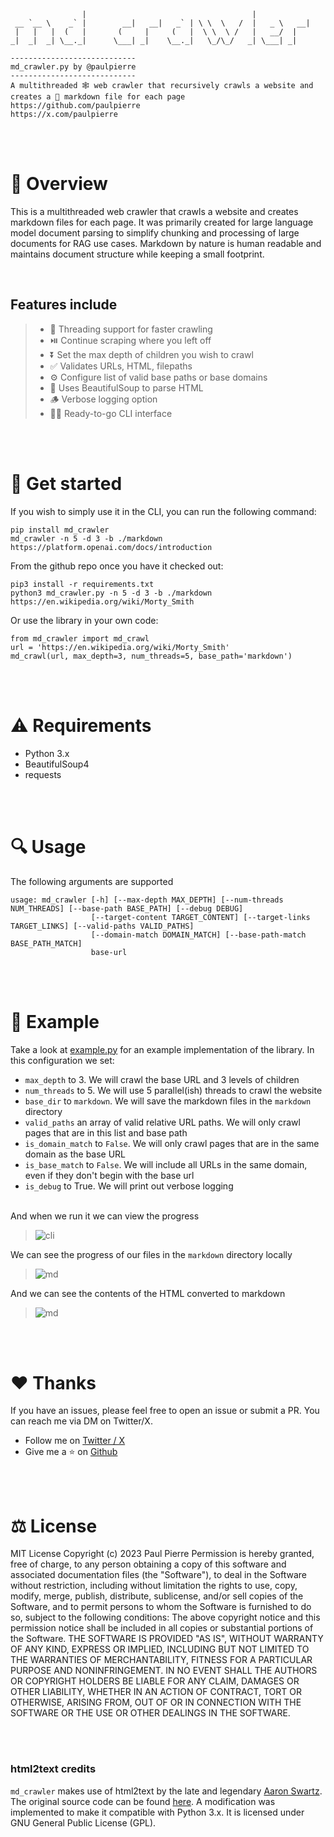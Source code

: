 ```
                |                                     |             
 __ `__ \    _` |        __|   __|   _` | \ \  \   /  |   _ \   __| 
 |   |   |  (   |       (     |     (   |  \ \  \ /   |   __/  |    
_|  _|  _| \__._|      \___| _|    \__._|   \_/\_/   _| \___| _|    

----------------------------
md_crawler.py by @paulpierre
----------------------------
A multithreaded 🕸️ web crawler that recursively crawls a website and creates a 🔽 markdown file for each page
https://github.com/paulpierre
https://x.com/paulpierre                                                           
```
<br><br>

# 📝 Overview
This is a multithreaded web crawler that crawls a website and creates markdown files for each page.
It was primarily created for large language model document parsing to simplify chunking and processing of large documents for RAG use cases.
Markdown by nature is human readable and maintains document structure while keeping a small footprint.

<br>

## Features include

> - 🧵 Threading support for faster crawling
> - ⏯️ Continue scraping where you left off
> - ⏬ Set the max depth of children you wish to crawl
> - ✅ Validates URLs, HTML, filepaths
> - ⚙️ Configure list of valid base paths or base domains
> - 🍲 Uses BeautifulSoup to parse HTML
> - 🪵 Verbose logging option
> - 👩‍💻 Ready-to-go CLI interface

<br><br>

# 🚀 Get started

If you wish to simply use it in the CLI, you can run the following command:
```
pip install md_crawler
md_crawler -n 5 -d 3 -b ./markdown https://platform.openai.com/docs/introduction
```

From the github repo once you have it checked out:
```
pip3 install -r requirements.txt
python3 md_crawler.py -n 5 -d 3 -b ./markdown https://en.wikipedia.org/wiki/Morty_Smith
```

Or use the library in your own code:
```
from md_crawler import md_crawl
url = 'https://en.wikipedia.org/wiki/Morty_Smith'
md_crawl(url, max_depth=3, num_threads=5, base_path='markdown')
```
<br><br>

# ⚠️  Requirements


- Python 3.x
- BeautifulSoup4
- requests

<br><br>
# 🔍 Usage

The following arguments are supported
```
usage: md_crawler [-h] [--max-depth MAX_DEPTH] [--num-threads NUM_THREADS] [--base-path BASE_PATH] [--debug DEBUG]
                  [--target-content TARGET_CONTENT] [--target-links TARGET_LINKS] [--valid-paths VALID_PATHS]
                  [--domain-match DOMAIN_MATCH] [--base-path-match BASE_PATH_MATCH]
                  base-url
```

<br><br>

# 📝 Example
Take a look at [example.py](https://github.com/paulpierre/md_crawler/blob/main/example.py) for an example
implementation of the library. In this configuration we set:
- `max_depth` to 3. We will crawl the base URL and 3 levels of children
- `num_threads` to 5. We will use 5 parallel(ish) threads to crawl the website
- `base_dir` to `markdown`. We will save the markdown files in the `markdown` directory
- `valid_paths` an array of valid relative URL paths. We will only crawl pages that are in this list and base path
- `is_domain_match` to `False`. We will only crawl pages that are in the same domain as the base URL
- `is_base_match` to `False`. We will include all URLs in the same domain, even if they don't begin with the base url
- `is_debug` to True. We will print out verbose logging
<br><br>

And when we run it we can view the progress
<br>
> ![cli](https://github.com/paulpierre/md_crawler/blob/main/img/ss_crawler.png?raw=true)

We can see the progress of our files in the `markdown` directory locally
> ![md](https://github.com/paulpierre/md_crawler/blob/main/img/ss_dir.png?raw=true)

And we can see the contents of the HTML converted to markdown
> ![md](https://github.com/paulpierre/md_crawler/blob/main/img/ss_markdown.png?raw=true)

<br><br>
# ❤️ Thanks 
If you have an issues, please feel free to open an issue or submit a PR. You can reach me via DM on Twitter/X.

  - Follow me on [Twitter / X](https://x.com/paulpierre)
  - Give me a ⭐ on [Github](https://github.com/paulpierre)


<br><br>
# ⚖️ License
MIT License
Copyright (c) 2023 Paul Pierre
Permission is hereby granted, free of charge, to any person obtaining a copy
of this software and associated documentation files (the "Software"), to deal
in the Software without restriction, including without limitation the rights
to use, copy, modify, merge, publish, distribute, sublicense, and/or sell
copies of the Software, and to permit persons to whom the Software is
furnished to do so, subject to the following conditions:
The above copyright notice and this permission notice shall be included in all
copies or substantial portions of the Software.
THE SOFTWARE IS PROVIDED "AS IS", WITHOUT WARRANTY OF ANY KIND, EXPRESS OR
IMPLIED, INCLUDING BUT NOT LIMITED TO THE WARRANTIES OF MERCHANTABILITY,
FITNESS FOR A PARTICULAR PURPOSE AND NONINFRINGEMENT. IN NO EVENT SHALL THE
AUTHORS OR COPYRIGHT HOLDERS BE LIABLE FOR ANY CLAIM, DAMAGES OR OTHER
LIABILITY, WHETHER IN AN ACTION OF CONTRACT, TORT OR OTHERWISE, ARISING FROM,
OUT OF OR IN CONNECTION WITH THE SOFTWARE OR THE USE OR OTHER DEALINGS IN THE
SOFTWARE.

<br><br>

###  html2text credits
`md_crawler` makes use of html2text by the late and legendary [Aaron Swartz](me@aaronsw.com). The original source code can be found [here](http://www.aaronsw.com/2002/html2text). A modification was implemented to make it compatible with Python 3.x. It is licensed under GNU General Public License (GPL).